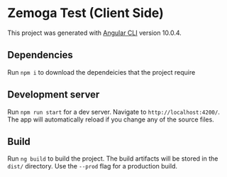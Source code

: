 # Zemoga Test (Client Side)

This project was generated with [Angular CLI](https://github.com/angular/angular-cli) version 10.0.4.

## Dependencies

Run `npm i` to download the dependeicies that the project require

## Development server

Run `npm run start` for a dev server. Navigate to `http://localhost:4200/`. The app will automatically reload if you change any of the source files.

## Build

Run `ng build` to build the project. The build artifacts will be stored in the `dist/` directory. Use the `--prod` flag for a production build.
